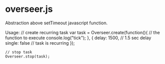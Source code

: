 overseer.js
===========

Abstraction above setTimeout javascript function.

Usage:
    // create recurring task
    var task = Overseer.create(function(){
        // the function to execute
        console.log("tick");
    }, {
        delay:  1500, // 1.5 sec delay
        single: false // task is recurring
    });

    // stop task
    Overseer.stop(task);